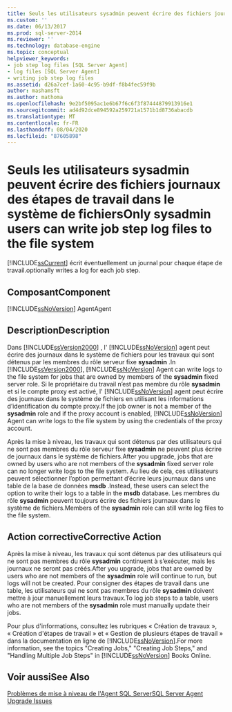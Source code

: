 ```yaml
---
title: Seuls les utilisateurs sysadmin peuvent écrire des fichiers journaux d’étapes de travail dans le système de fichiers | Microsoft Docs
ms.custom: ''
ms.date: 06/13/2017
ms.prod: sql-server-2014
ms.reviewer: ''
ms.technology: database-engine
ms.topic: conceptual
helpviewer_keywords:
- job step log files [SQL Server Agent]
- log files [SQL Server Agent]
- writing job step log files
ms.assetid: d26a7cef-1a60-4c95-b9df-f8b4fec59f9b
author: mashamsft
ms.author: mathoma
ms.openlocfilehash: 9e2bf5095ac1e6b67f6c6f3f87444879913916e1
ms.sourcegitcommit: ad4d92dce894592a259721a1571b1d8736abacdb
ms.translationtype: MT
ms.contentlocale: fr-FR
ms.lasthandoff: 08/04/2020
ms.locfileid: "87605898"
---
```

# <a name="only-sysadmin-users-can-write-job-step-log-files-to-the-file-system"></a><span data-ttu-id="546ea-102">Seuls les utilisateurs sysadmin peuvent écrire des fichiers journaux des étapes de travail dans le système de fichiers</span><span class="sxs-lookup"><span data-stu-id="546ea-102">Only sysadmin users can write job step log files to the file system</span></span>
  [!INCLUDE[ssCurrent](../../includes/sscurrent-md.md)] <span data-ttu-id="546ea-103">écrit éventuellement un journal pour chaque étape de travail.</span><span class="sxs-lookup"><span data-stu-id="546ea-103">optionally writes a log for each job step.</span></span>  
  
## <a name="component"></a><span data-ttu-id="546ea-104">Composant</span><span class="sxs-lookup"><span data-stu-id="546ea-104">Component</span></span>  
 [!INCLUDE[ssNoVersion](../../includes/ssnoversion-md.md)] <span data-ttu-id="546ea-105">Agent</span><span class="sxs-lookup"><span data-stu-id="546ea-105">Agent</span></span>  
  
## <a name="description"></a><span data-ttu-id="546ea-106">Description</span><span class="sxs-lookup"><span data-stu-id="546ea-106">Description</span></span>  
 <span data-ttu-id="546ea-107">Dans [!INCLUDE[ssVersion2000](../../includes/ssversion2000-md.md)] , l' [!INCLUDE[ssNoVersion](../../includes/ssnoversion-md.md)] agent peut écrire des journaux dans le système de fichiers pour les travaux qui sont détenus par les membres du rôle serveur fixe **sysadmin** .</span><span class="sxs-lookup"><span data-stu-id="546ea-107">In [!INCLUDE[ssVersion2000](../../includes/ssversion2000-md.md)], [!INCLUDE[ssNoVersion](../../includes/ssnoversion-md.md)] Agent can write logs to the file system for jobs that are owned by members of the **sysadmin** fixed server role.</span></span> <span data-ttu-id="546ea-108">Si le propriétaire du travail n’est pas membre du rôle **sysadmin** et si le compte proxy est activé, l' [!INCLUDE[ssNoVersion](../../includes/ssnoversion-md.md)] agent peut écrire des journaux dans le système de fichiers en utilisant les informations d’identification du compte proxy.</span><span class="sxs-lookup"><span data-stu-id="546ea-108">If the job owner is not a member of the **sysadmin** role and if the proxy account is enabled, [!INCLUDE[ssNoVersion](../../includes/ssnoversion-md.md)] Agent can write logs to the file system by using the credentials of the proxy account.</span></span>  
  
 <span data-ttu-id="546ea-109">Après la mise à niveau, les travaux qui sont détenus par des utilisateurs qui ne sont pas membres du rôle serveur fixe **sysadmin** ne peuvent plus écrire de journaux dans le système de fichiers.</span><span class="sxs-lookup"><span data-stu-id="546ea-109">After you upgrade, jobs that are owned by users who are not members of the **sysadmin** fixed server role can no longer write logs to the file system.</span></span> <span data-ttu-id="546ea-110">Au lieu de cela, ces utilisateurs peuvent sélectionner l’option permettant d’écrire leurs journaux dans une table de la base de données **msdb** .</span><span class="sxs-lookup"><span data-stu-id="546ea-110">Instead, these users can select the option to write their logs to a table in the **msdb** database.</span></span> <span data-ttu-id="546ea-111">Les membres du rôle **sysadmin** peuvent toujours écrire des fichiers journaux dans le système de fichiers.</span><span class="sxs-lookup"><span data-stu-id="546ea-111">Members of the **sysadmin** role can still write log files to the file system.</span></span>  
  
## <a name="corrective-action"></a><span data-ttu-id="546ea-112">Action corrective</span><span class="sxs-lookup"><span data-stu-id="546ea-112">Corrective Action</span></span>  
 <span data-ttu-id="546ea-113">Après la mise à niveau, les travaux qui sont détenus par des utilisateurs qui ne sont pas membres du rôle **sysadmin** continuent à s’exécuter, mais les journaux ne seront pas créés.</span><span class="sxs-lookup"><span data-stu-id="546ea-113">After you upgrade, jobs that are owned by users who are not members of the **sysadmin** role will continue to run, but logs will not be created.</span></span> <span data-ttu-id="546ea-114">Pour consigner des étapes de travail dans une table, les utilisateurs qui ne sont pas membres du rôle **sysadmin** doivent mettre à jour manuellement leurs travaux.</span><span class="sxs-lookup"><span data-stu-id="546ea-114">To log job steps to a table, users who are not members of the **sysadmin** role must manually update their jobs.</span></span>  
  
 <span data-ttu-id="546ea-115">Pour plus d'informations, consultez les rubriques « Création de travaux », « Création d'étapes de travail » et « Gestion de plusieurs étapes de travail » dans la documentation en ligne de [!INCLUDE[ssNoVersion](../../includes/ssnoversion-md.md)].</span><span class="sxs-lookup"><span data-stu-id="546ea-115">For more information, see the topics "Creating Jobs," "Creating Job Steps," and "Handling Multiple Job Steps" in [!INCLUDE[ssNoVersion](../../includes/ssnoversion-md.md)] Books Online.</span></span>  
  
## <a name="see-also"></a><span data-ttu-id="546ea-116">Voir aussi</span><span class="sxs-lookup"><span data-stu-id="546ea-116">See Also</span></span>  
 [<span data-ttu-id="546ea-117">Problèmes de mise à niveau de l'Agent SQL Server</span><span class="sxs-lookup"><span data-stu-id="546ea-117">SQL Server Agent Upgrade Issues</span></span>](../../../2014/sql-server/install/sql-server-agent-upgrade-issues.md)  
  
  
